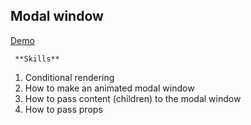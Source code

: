 ## Modal window
[Demo](https://captainginny.github.io/React-project-Modal/)

     **Skills**
1. Conditional rendering
2. How to make an animated modal window
3. How to pass content (children) to the modal window
4. How to pass props
